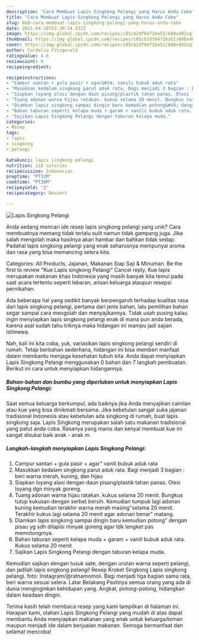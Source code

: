 ```yaml
---
description: "Cara Membuat Lapis Singkong Pelangi yang Harus Anda Coba"
title: "Cara Membuat Lapis Singkong Pelangi yang Harus Anda Coba"
slug: 660-cara-membuat-lapis-singkong-pelangi-yang-harus-anda-coba
date: 2021-04-18T03:30:24.832Z
image: https://img-global.cpcdn.com/recipes/c85cb2df0471ba52/680x482cq70/lapis-singkong-pelangi-foto-resep-utama.jpg
thumbnail: https://img-global.cpcdn.com/recipes/c85cb2df0471ba52/680x482cq70/lapis-singkong-pelangi-foto-resep-utama.jpg
cover: https://img-global.cpcdn.com/recipes/c85cb2df0471ba52/680x482cq70/lapis-singkong-pelangi-foto-resep-utama.jpg
author: Cordelia Fitzgerald
ratingvalue: 4.6
reviewcount: 9
recipeingredient:

recipeinstructions:
- "Campur santan + gula pasir + agar&#34; vanili bubuk aduk rata"
- "Masukkan kedalam singkong parut aduk rata. Bagi menjadi 3 bagian : beri warna merah, kuning, dan hijau"
- "Siapkan loyang alasi dengan daun pisang/plastik tahan panas. Olesi loyang dgn minyak goreng."
- "Tuang adonan warna hijau ratakan. kukus selama 20 menit. Bungkus tutup kukusan dengan serbet bersih. Kemudian tumpuk lagi adonan kuning kemudian terakhir warna merah masing&#34;selama 20 menit. Terakhir kukus lagi selama 20 menit agar adonan benar&#34; matang."
- "Diamkan lapis singkong sampai dingin baru kemudian potong&#34; dengan pisau yg sdh dilapisi minyak goreng agar tdk lengket pas memotongmya."
- "Bahan taburan seperti kelapa muda + garam + vanili bubuk aduk rata. Kukus selama 20 menit"
- "Sajikan Lapis Singkong Pelangi dengan taburan kelapa muda."
categories:
- Resep
tags:
- lapis
- singkong
- pelangi

katakunci: lapis singkong pelangi 
nutrition: 118 calories
recipecuisine: Indonesian
preptime: "PT32M"
cooktime: "PT38M"
recipeyield: "2"
recipecategory: Dessert

---
```



![Lapis Singkong Pelangi](https://img-global.cpcdn.com/recipes/c85cb2df0471ba52/680x482cq70/lapis-singkong-pelangi-foto-resep-utama.jpg)

Anda sedang mencari ide resep lapis singkong pelangi yang unik? Cara membuatnya memang tidak terlalu sulit namun tidak gampang juga. Jika salah mengolah maka hasilnya akan hambar dan bahkan tidak sedap. Padahal lapis singkong pelangi yang enak seharusnya mempunyai aroma dan rasa yang bisa memancing selera kita.

Categories: All Products, Jajanan, Makanan Siap Saji &amp; Minuman. Be the first to review &#34;Kue Lapis singkong Pelangi&#34; Cancel reply. Kue lapis merupakan makanan khas Indonesia yang masih banyak kita temui pada saat acara tertentu seperti lebaran, arisan keluarga ataupun resepsi pernikahan.

Ada beberapa hal yang sedikit banyak berpengaruh terhadap kualitas rasa dari lapis singkong pelangi, pertama dari jenis bahan, lalu pemilihan bahan segar sampai cara mengolah dan menyajikannya. Tidak usah pusing kalau ingin menyiapkan lapis singkong pelangi enak di mana pun anda berada, karena asal sudah tahu triknya maka hidangan ini mampu jadi sajian istimewa.


Nah, kali ini kita coba, yuk, variasikan lapis singkong pelangi sendiri di rumah. Tetap berbahan sederhana, hidangan ini bisa memberi manfaat dalam membantu menjaga kesehatan tubuh kita. Anda dapat menyiapkan Lapis Singkong Pelangi menggunakan 0 bahan dan 7 langkah pembuatan. Berikut ini cara untuk menyiapkan hidangannya.

<!--inarticleads1-->

##### Bahan-bahan dan bumbu yang diperlukan untuk menyiapkan Lapis Singkong Pelangi:



Saat semua keluarga berkumpul, ada baiknya jika Anda menyajikan camilan atau kue yang bisa dinikmati bersama. Jika kebetulan sangat suka jajanan tradisional Indonesia atau kebetulan ada singkong di rumah, buat lapis singkong saja. Lapis Singkong merupakan salah satu makanan tradisional yang patut anda coba. Rasanya yang manis dan kenyal membuat kue ini sangat disukai baik anak - anak m. 

<!--inarticleads2-->

##### Langkah-langkah menyiapkan Lapis Singkong Pelangi:

1. Campur santan + gula pasir + agar&#34; vanili bubuk aduk rata
1. Masukkan kedalam singkong parut aduk rata. Bagi menjadi 3 bagian : beri warna merah, kuning, dan hijau
1. Siapkan loyang alasi dengan daun pisang/plastik tahan panas. Olesi loyang dgn minyak goreng.
1. Tuang adonan warna hijau ratakan. kukus selama 20 menit. Bungkus tutup kukusan dengan serbet bersih. Kemudian tumpuk lagi adonan kuning kemudian terakhir warna merah masing&#34;selama 20 menit. Terakhir kukus lagi selama 20 menit agar adonan benar&#34; matang.
1. Diamkan lapis singkong sampai dingin baru kemudian potong&#34; dengan pisau yg sdh dilapisi minyak goreng agar tdk lengket pas memotongmya.
1. Bahan taburan seperti kelapa muda + garam + vanili bubuk aduk rata. Kukus selama 20 menit
1. Sajikan Lapis Singkong Pelangi dengan taburan kelapa muda.


Kemudian sajikan dengan tusuk sate, dengan urutan warna seperti pelangi, dan jadilah lapis singkong pelangi! Resep Kroket Singkong Lapis singkong pelangi. foto: Instagram/@ratnamomoii. Bagi menjadi tiga bagian sama rata, beri warna sesuai selera. Latar Belakang Pastinya semua orang yang ada di dunia menginginkan kehidupan yang. Angkat, potong-potong, hidangkan dalam keadaan dingin. 

Terima kasih telah membaca resep yang kami tampilkan di halaman ini. Harapan kami, olahan Lapis Singkong Pelangi yang mudah di atas dapat membantu Anda menyiapkan makanan yang enak untuk keluarga/teman maupun menjadi ide dalam berjualan makanan. Semoga bermanfaat dan selamat mencoba!
